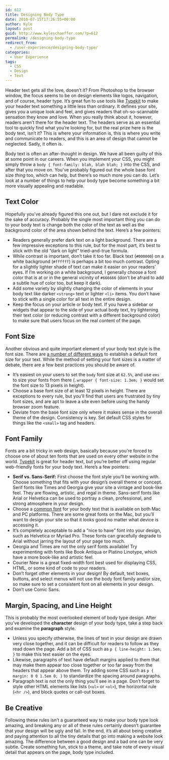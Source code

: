 ```yaml
---
id: 612
title: Designing Body Type
date: 2010-07-15T17:26:55+00:00
author: Kyle
layout: post
guid: http://www.kyleschaeffer.com/?p=612
permalink: /designing-body-type
redirect_from:
  - /user-experience/designing-body-type/
categories:
  - User Experience
tags:
  - CSS
  - Design
  - Text
---
```

Header text gets all the love, doesn’t it? From Photoshop to the browser window, the focus seems to be on design elements like logos, navigation, and of course, header type. It’s great fun to use tools like [Typekit](http://typekit.com) to make your header text something a little less than ordinary. It defines your site, gives you a unique look and feel, and gives readers that oh-so-scannable sensation they know and love. When you really think about it, however, readers aren’t there for the header text. The headers serve as an essential tool to quickly find what you’re looking for, but the real prize here is the body text, isn’t it? This is where your information is, this is where you write and communicate to readers, and this is an area of design that cannot be neglected. Sadly, it often is.

Body text is often an after-thought in design. We have all been guilty of this at some point in our careers. When you implement your CSS, you might simply throw a `body { font-family: blah, blah blah; }` into the CSS, and after that you move on. You’ve probably figured out the whole base font size _thing_ too, which can help, but there’s so much more you can do. Let’s look at a number of things to help your body type become something a bit more visually appealing and readable.

## Text Color

Hopefully you’ve already figured this one out, but I dare not exclude it for the sake of accuracy. Probably the single most important thing you can do to your body text is change both the color of the text as well as the background color of the area shown behind the text. Here’s a few pointers:

* Readers generally prefer dark text on a light background. There are a few impressive exceptions to this rule, but for the most part, it’s best to stick with the old “dark on light” tried-and-true formula.
* While contrast is important, don’t take it too far. Black text (`#000000`) on a white background (`#ffffff`) is perhaps a bit too much contrast. Opting for a slightly lighter shade of text can make it easier on your readers’ eyes. If I’m working on a white background, I generally choose a font color that is at or in the general vicinity of `#666666` (don’t be afraid to add a subtle hue of color too, but keep it dark).
* Add some variety by slightly changing the color of elements in your body text like darker `<strong>` text or lighter `<li>` items. You don’t have to stick with a single color for all text in the entire design.
* Keep the focus on your article or body text. If you have a sidebar or widgets that appear to the side of your actual body text, try lightening their text color (or reducing contrast with a different background color) to make sure that users focus on the real content of the page.

## Font Size

Another obvious and quite important element of your body text style is the font size. There are [a number of different ways](/css-font-size-em-vs-px-vs-pt-vs-percent) to establish a default font size for your text. While the method of setting your font sizes is a matter of debate, there are a few best practices you should be aware of.

* It’s easiest on your users to set the `body` font size at `62.5%`, and use `ems` to size your fonts from there (`.wrapper { font-size: 1.3em; }` would set the font size to 13 pixels in height).
* Choose a base font size of at least 12 pixels in height. There are exceptions to every rule, but you’ll find that users are frustrated by tiny font sizes, and are apt to leave a site even before using the handy browser zoom feature.
* Deviate from the base font size only where it makes sense in the overall theme of the design. Consistency is key. Set default CSS styles for things like the `<small>` tag and headers.

## Font Family

Fonts are a bit tricky in web design, basically because you’re forced to choose one of about ten fonts that are used on every other website in the world. [Typekit](http://typekit.com) is great for header text, but you’re better off using regular web-friendly fonts for your body text. Here’s a few pointers:

* **Serif vs. Sans-Serif:** First choose the font style you’ll be working with. Choose something that fits with your design’s overall theme or concept. Serif fonts like Times and Georgia give your site a vintage and book-like feel. They are flowing, artistic, and regal in theme. Sans-serif fonts like Arial or Helvetica can be used to portray a clean, professional, and strong atmosphere in your design.
* Choose a [common font](http://www.ampsoft.net/webdesign-l/WindowsMacFonts.html) for your body text that is available on both Mac and PC platforms. There are some great fonts on the Mac, but you’ll want to design your site so that it looks good no matter what device is accessing it.
* It’s completely acceptable to add a “nice to have” font into your design, such as Helvetica or Myriad Pro. These fonts can gracefully degrade to Arial without jarring the layout of your page too much.
* Georgia and Times are not the only serif fonts available! Try experimenting with fonts like Book Antiqua or Platino Linotype, which have a more book-like and artistic feel.
* Courier New is a great fixed-width font best used for displaying CSS, HTML, or some kind of code to your readers.
* Don’t forget other elements in your design! By default, text boxes, buttons, and select menus will not use the body font family and/or size, so make sure to set a consistent font on all elements in your design.
* Don’t use Comic Sans.

## Margin, Spacing, and Line Height

This is probably the most overlooked element of body type design. After you’ve developed the **character** design of your body type, take a step back and examine the **paragraph** style.

* Unless you specify otherwise, the lines of text in your design are drawn very close together, and it can be difficult for readers to follow as they read down the page. Add a bit of CSS such as `p { line-height: 1.5em; }` to make this text easier on the eyes.
* Likewise, paragraphs of text have default margins applied to them that may make them appear too close together or too far away from the headers that appear above them. Try adding some CSS such as `p { margin: 0 0 1.5em 0; }` to standardize the spacing around paragraphs.
* Paragraph text is not the only thing you’ll see in a page. Don’t forget to style other HTML elements like lists (`<ul>` or `<ol>`), the horizontal rule (`<hr />`), and block quotes or call-out boxes.

## Be Creative

Following these rules isn’t a guaranteed way to make your body type look amazing, and breaking any or all of these rules certainly doesn’t guarantee that your design will be ugly and fail. In the end, it’s all about being creative and paying attention to all the tiny details that go into making a website look amazing. The difference between a good design and a bad one can be very subtle. Create something fun, stick to a theme, and take note of every visual detail that appears on the page, body type included.
